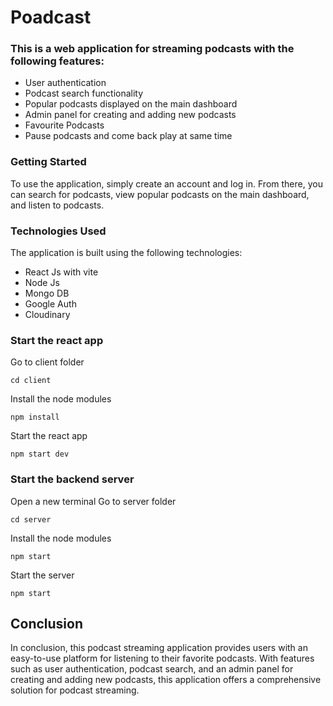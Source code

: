 # Poadcast

### This is a web application for streaming podcasts with the following features:
- User authentication
- Podcast search functionality
- Popular podcasts displayed on the main dashboard
- Admin panel for creating and adding new podcasts
- Favourite Podcasts
- Pause podcasts and come back play at same time


### Getting Started
To use the application, simply create an account and log in. From there, you can search for podcasts, view popular podcasts on the main dashboard, and listen to podcasts.


### Technologies Used
The application is built using the following technologies:

- React Js with vite
- Node Js
- Mongo DB
- Google Auth
- Cloudinary

### Start the react app
Go to client folder
```
cd client
```
Install the node modules
```
npm install
```
Start the react app
```
npm start dev
```

### Start the backend server
Open a new terminal
Go to server folder
```
cd server
```
Install the node modules
```
npm start
```
Start the server
```
npm start
```

## Conclusion

In conclusion, this podcast streaming application provides users with an easy-to-use platform for listening to their favorite podcasts. With features such as user authentication, podcast search, and an admin panel for creating and adding new podcasts, this application offers a comprehensive solution for podcast streaming. 
